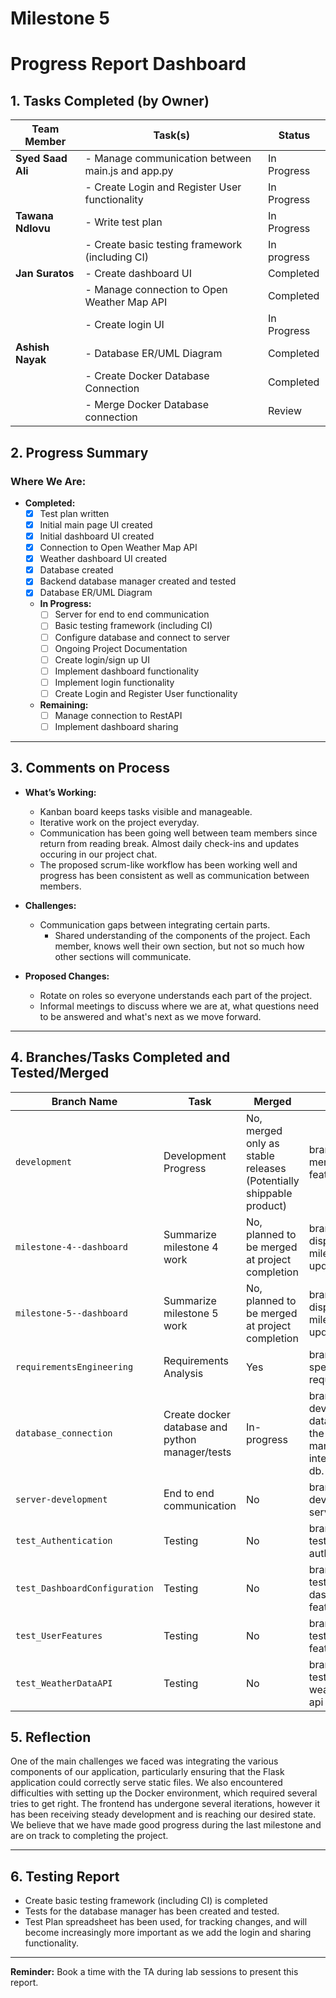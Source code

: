 # Milestone 5
# **Progress Report Dashboard**

## **1. Tasks Completed (by Owner)**
| **Team Member**   | **Task(s)**                                | **Status**          |
|--------------------|-----------------------------------------------------|---------------------|
| **Syed Saad Ali** | - Manage communication between main.js and app.py           | In Progress           |
|                   | - Create Login and Register User functionality      | In Progress           |
| **Tawana Ndlovu** | - Write test plan               | In Progress           |
|                    | - Create basic testing framework (including CI)          | In progress           |
| **Jan Suratos** | - Create dashboard UI                            | Completed           |
|                    | - Manage connection to Open Weather Map API                          | Completed           |
|                    | - Create login UI                             | In Progress          |
| **Ashish Nayak** | - Database ER/UML Diagram            | Completed       |
|                 | - Create Docker Database Connection | Completed |
|                 | - Merge Docker Database connection | Review | 

## **2. Progress Summary**

### **Where We Are:**
- **Completed:**
  - [x] Test plan written
  - [x] Initial main page UI created
  - [x] Initial dashboard UI created
  - [x] Connection to Open Weather Map API
  - [x] Weather dashboard UI created
  - [x] Database created
  - [x] Backend database manager created and tested 
  - [x] Database ER/UML Diagram
  - **In Progress:**
    - [ ] Server for end to end communication
    - [ ] Basic testing framework (including CI)
    - [ ] Configure database and connect to server
    - [ ] Ongoing Project Documentation
    - [ ] Create login/sign up UI 
    - [ ] Implement dashboard functionality
    - [ ] Implement login functionality
    - [ ] Create Login and Register User functionality  

  - **Remaining:**
    - [ ] Manage connection to RestAPI
    - [ ] Implement dashboard sharing

---


## **3. Comments on Process**

- **What’s Working:**
  - Kanban board keeps tasks visible and manageable.
  - Iterative work on the project everyday.
  - Communication has been going well between team members since return from reading break. Almost daily check-ins and updates occuring in our project chat. 
  - The proposed scrum-like workflow has been working well and progress has been consistent as well as communication between members.

- **Challenges:**
  - Communication gaps between integrating certain parts.
    - Shared understanding of the components of the project. Each member, knows well their own section, but not so much how other sections will communicate. 

- **Proposed Changes:**
  - Rotate on roles so everyone understands each part of the project.
  - Informal meetings to discuss where we are at, what questions need to be answered and what's next as we move forward.

---

## **4. Branches/Tasks Completed and Tested/Merged**
| **Branch Name**             | **Task**                                           | **Merged**    | **Notes**                                             |
|-----------------------------|----------------------------------------------------|---------------|-------------------------------------------------------|
| `development`               | Development Progress                               | No, merged only as stable releases (Potentially shippable product)           | branch for merging features                           |
| `milestone-4--dashboard`    | Summarize milestone 4 work                         | No, planned to be merged at project completion            | branch for displaying milestone 4 update              |
| `milestone-5--dashboard`    | Summarize milestone 5 work                         |  No, planned to be merged at project completion           | branch for displaying milestone 5 update              |
| `requirementsEngineering`   | Requirements Analysis                              | Yes           | branch for specifying requirements                    |
| `database_connection`       | Create docker database and python manager/tests    | In-progress   | branch for developing database and the python manager to interact with db. |
| `server-development`        | End to end communication                           | No            | branch for developing server                          |
| `test_Authentication`       | Testing                                            | No            | branch for testing authentication                     |
| `test_DashboardConfiguration`| Testing                                           | No            | branch for testing dashboard features                 |
| `test_UserFeatures`         | Testing                                            | No            | branch for testing user features                      |
| `test_WeatherDataAPI`       | Testing                                            | No            | branch for testing weather data api                   |


## **5. Reflection**
One of the main challenges we faced was integrating the various components of our application, particularly ensuring that the Flask application could correctly serve static files. We also encountered difficulties with setting up the Docker environment, which required several tries to get right. The frontend has undergone several iterations, however it has been receiving steady development and is reaching our desired state. We believe that we have made good progress during the last milestone and are on track to completing the project. 


---

## **6. Testing Report**

- Create basic testing framework (including CI) is completed
- Tests for the database manager has been created and tested.
- Test Plan spreadsheet has been used, for tracking changes, and will become increasingly more important as we add the login and sharing functionality.

 
---

**Reminder:** Book a time with the TA during lab sessions to present this report.
